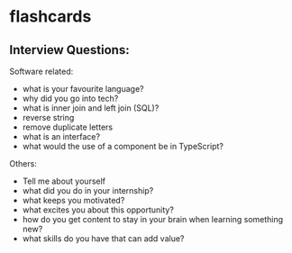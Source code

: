 # flashcards

## Interview Questions:

Software related:
- what is your favourite language?
- why did you go into tech?
- what is inner join and left join (SQL)?
- reverse string
- remove duplicate letters
- what is an interface?
- what would the use of a component be in TypeScript?

Others:
- Tell me about yourself
- what did you do in your internship?
- what keeps you motivated?
- what excites you about this opportunity?
- how do you get content to stay in your brain when learning something new?
- what skills do you have that can add value?
